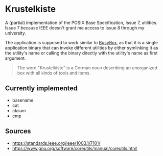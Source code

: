 # Krustelkiste

A (partial) implementation of the POSIX Base Specification, Issue 7, utilities. Issue 7 because IEEE doesn't grant me access to Issue 8 through my university.

The application is supposed to work similar to [BusyBox](https://busybox.net), as that it is a single application binary that can invoke different utilities by either symlinking it as the utility's name or calling the binary directly with the utility's name as first argument.

> The word "Krustelkiste" is a German noun describing an unorganized box with all kinds of tools and items.

## Currently implemented
- basename
- cat
- cksum
- cmp

## Sources
- https://standards.ieee.org/ieee/1003.1/7101/
- https://www.gnu.org/software/coreutils/manual/coreutils.html
